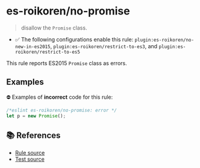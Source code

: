 # es-roikoren/no-promise
> disallow the `Promise` class.

- ✅ The following configurations enable this rule: `plugin:es-roikoren/no-new-in-es2015`, `plugin:es-roikoren/restrict-to-es3`, and `plugin:es-roikoren/restrict-to-es5`

This rule reports ES2015 `Promise` class as errors.

## Examples

⛔ Examples of **incorrect** code for this rule:

```js
/*eslint es-roikoren/no-promise: error */
let p = new Promise();
```

## 📚 References

- [Rule source](https://github.com/roikoren755/eslint-plugin-es/blob/v1.0.0/src/rules/no-promise.ts)
- [Test source](https://github.com/roikoren755/eslint-plugin-es/blob/v1.0.0/tests/src/rules/no-promise.ts)
